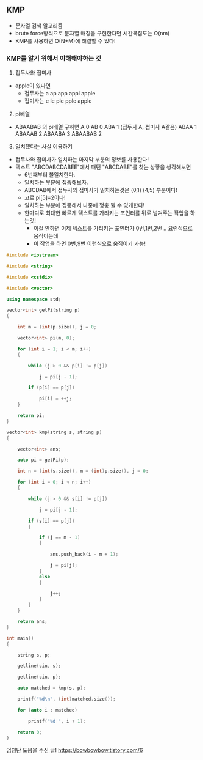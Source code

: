 ## KMP

- 문자열 검색 알고리즘
- brute force방식으로 문자열 매칭을 구현한다면 시간복잡도는 O(nm)
- KMP를 사용하면 O(N+M)에 해결할 수 있다!

### KMP를 알기 위해서 이해해야하는 것

1. 접두사와 접미사

- apple이 있다면
  - 접두사는 a ap app appl apple
  - 접미사는 e le ple pple apple

2. pi배열

- ABAABAB 의 pi배열 구하면
  A 0
  AB 0
  ABA 1 (접두사 A, 접미사 A같음)
  ABAA 1
  ABAAAB 2
  ABAABA 3
  ABAABAB 2

3. 일치했다는 사실 이용하기

- 접두사와 접미사가 일치하는 마지막 부분의 정보를 사용한다!
- 텍스트 "ABCDABCDABEE"에서 패턴 "ABCDABE"를 찾는 상황을 생각해보면
  - 6번째부터 불일치한다.
  - 일치하는 부분에 집중해보자.
  - ABCDAB에서 접두사와 접미사가 일치하는것은 (0,1) (4,5) 부분이다!
  - 고로 pi[5]=2이다!
  - 일치하는 부분에 집중해서 나중에 껑충 뛸 수 있게한다!
  - 한마디로 최대한 빠르게 텍스트를 가리키는 포인터를 뒤로 넘겨주는 작업을 하는것!
    - 이걸 안하면 이제 텍스트를 가리키는 포인터가 0번,1번,2번 .. 요런식으로 움직이는데
    - 이 작업을 하면 0번,9번 이런식으로 움직이기 가능!

```cpp
#include <iostream>

#include <string>

#include <cstdio>

#include <vector>

using namespace std;

vector<int> getPi(string p)
{

    int m = (int)p.size(), j = 0;

    vector<int> pi(m, 0);

    for (int i = 1; i < m; i++)
    {

        while (j > 0 && p[i] != p[j])

            j = pi[j - 1];

        if (p[i] == p[j])

            pi[i] = ++j;
    }

    return pi;
}

vector<int> kmp(string s, string p)
{

    vector<int> ans;

    auto pi = getPi(p);

    int n = (int)s.size(), m = (int)p.size(), j = 0;

    for (int i = 0; i < n; i++)
    {

        while (j > 0 && s[i] != p[j])

            j = pi[j - 1];

        if (s[i] == p[j])
        {

            if (j == m - 1)
            {

                ans.push_back(i - m + 1);

                j = pi[j];
            }
            else
            {

                j++;
            }
        }
    }

    return ans;
}

int main()
{

    string s, p;

    getline(cin, s);

    getline(cin, p);

    auto matched = kmp(s, p);

    printf("%d\n", (int)matched.size());

    for (auto i : matched)

        printf("%d ", i + 1);

    return 0;
}

```

엄청난 도움을 주신 글!
https://bowbowbow.tistory.com/6
